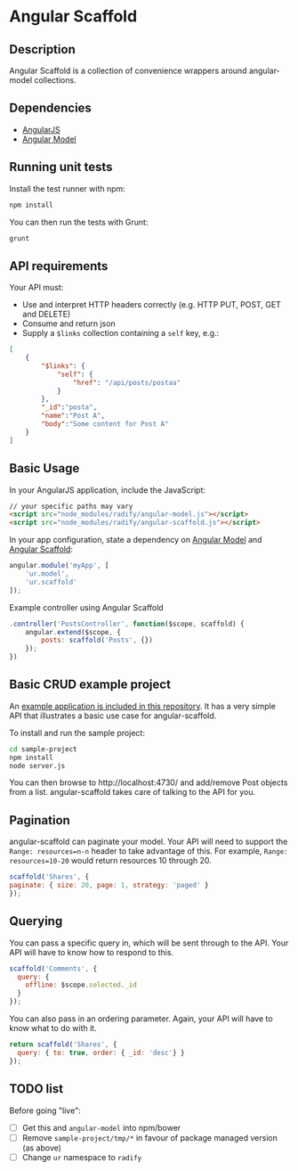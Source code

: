 Angular Scaffold
==

Description
--

Angular Scaffold is a collection of convenience wrappers around angular-model collections.

Dependencies
--

* [AngularJS](https://angularjs.org/)
* [Angular Model](https://github.com/radify/angular-model)

Running unit tests
--

Install the test runner with npm:

```bash
npm install
```

You can then run the tests with Grunt:

```bash
grunt
```

API requirements
--

Your API must:

* Use and interpret HTTP headers correctly (e.g. HTTP PUT, POST, GET and DELETE)
* Consume and return json
* Supply a `$links` collection containing a `self` key, e.g.:

```json
[
    {
        "$links": {
            "self": {
                "href": "/api/posts/postaa"
            }
        },
        "_id":"posta",
        "name":"Post A",
        "body":"Some content for Post A"
    }
]
```

Basic Usage
--

In your AngularJS application, include the JavaScript:

```html
// your specific paths may vary
<script src="node_modules/radify/angular-model.js"></script>
<script src="node_modules/radify/angular-scaffold.js"></script>
```

In your app configuration, state a dependency on [Angular Model](https://github.com/radify/angular-model) and [Angular Scaffold](https://github.com/radify/angular-scaffold):

```javascript
angular.module('myApp', [
	'ur.model',
	'ur.scaffold'
]);
```

Example controller using Angular Scaffold

```javascript
.controller('PostsController', function($scope, scaffold) {
	angular.extend($scope, {
		posts: scaffold('Posts', {})
	});
})
```

Basic CRUD example project
--

An [example application is included in this repository](/sample-project/). It has a very simple API that illustrates a basic use case for angular-scaffold.

To install and run the sample project:

```bash
cd sample-project
npm install
node server.js
```

You can then browse to http://localhost:4730/ and add/remove Post objects from a list. angular-scaffold takes care of talking to the API for you.

Pagination
--

angular-scaffold can paginate your model. Your API will need to support the `Range: resources=n-n` header to take advantage of this. For example, `Range: resources=10-20` would return resources 10 through 20.

```javascript
scaffold('Shares', {
paginate: { size: 20, page: 1, strategy: 'paged' }
});
```

Querying
--

You can pass a specific query in, which will be sent through to the API. Your API will have to know how to respond to this.

```javascript
scaffold('Comments', {
  query: {
    offline: $scope.selected._id
  }
});
```

You can also pass in an ordering parameter. Again, your API will have to know what to do with it.

```javascript
return scaffold('Shares', {
  query: { to: true, order: { _id: 'desc'} }
});
```

TODO list
--

Before going "live":

* [ ] Get this and `angular-model` into npm/bower
* [ ] Remove `sample-project/tmp/*` in favour of package managed version (as above)
* [ ] Change `ur` namespace to `radify`

